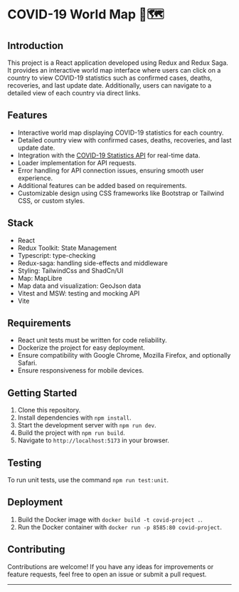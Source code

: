 # COVID-19 World Map 🦠🗺

## Introduction

This project is a React application developed using Redux and Redux Saga. It provides an interactive world map interface where users can click on a country to view COVID-19 statistics such as confirmed cases, deaths, recoveries, and last update date. Additionally, users can navigate to a detailed view of each country via direct links.

## Features

- Interactive world map displaying COVID-19 statistics for each country.
- Detailed country view with confirmed cases, deaths, recoveries, and last update date.
- Integration with the [COVID-19 Statistics API](https://collectapi.com/api/corona/covid-19-coronavirus-statistics-api) for real-time data.
- Loader implementation for API requests.
- Error handling for API connection issues, ensuring smooth user experience.
- Additional features can be added based on requirements.
- Customizable design using CSS frameworks like Bootstrap or Tailwind CSS, or custom styles.

## Stack

- React
- Redux Toolkit: State Management
- Typescript: type-checking
- Redux-saga: handling side-effects and middleware
- Styling: TailwindCss and ShadCn/UI
- Map: MapLibre
- Map data and visualization: GeoJson data
- Vitest and MSW: testing and mocking API
- Vite

## Requirements

- React unit tests must be written for code reliability.
- Dockerize the project for easy deployment.
- Ensure compatibility with Google Chrome, Mozilla Firefox, and optionally Safari.
- Ensure responsiveness for mobile devices.

## Getting Started

1. Clone this repository.
2. Install dependencies with `npm install`.
3. Start the development server with `npm run dev`.
4. Build the project with `npm run build`.
5. Navigate to `http://localhost:5173` in your browser.

## Testing

To run unit tests, use the command `npm run test:unit`.

## Deployment

1. Build the Docker image with `docker build -t covid-project .`.
2. Run the Docker container with `docker run -p 8585:80 covid-project`.

## Contributing

Contributions are welcome! If you have any ideas for improvements or feature requests, feel free to open an issue or submit a pull request.

---
